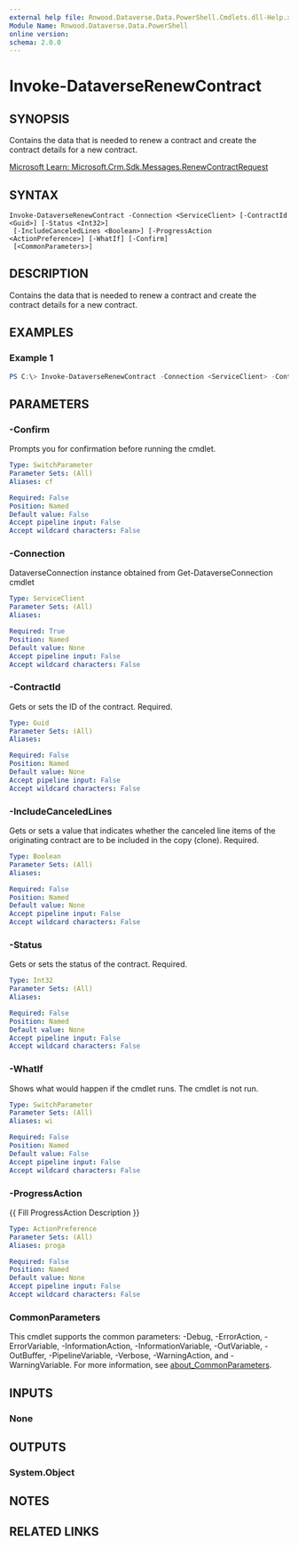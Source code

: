 ```yaml
---
external help file: Rnwood.Dataverse.Data.PowerShell.Cmdlets.dll-Help.xml
Module Name: Rnwood.Dataverse.Data.PowerShell
online version:
schema: 2.0.0
---
```


# Invoke-DataverseRenewContract

## SYNOPSIS
Contains the data that is needed to renew a contract and create the contract details for a new contract.

[Microsoft Learn: Microsoft.Crm.Sdk.Messages.RenewContractRequest](https://learn.microsoft.com/dotnet/api/Microsoft.Crm.Sdk.Messages.RenewContractRequest)

## SYNTAX

```
Invoke-DataverseRenewContract -Connection <ServiceClient> [-ContractId <Guid>] [-Status <Int32>]
 [-IncludeCanceledLines <Boolean>] [-ProgressAction <ActionPreference>] [-WhatIf] [-Confirm]
 [<CommonParameters>]
```

## DESCRIPTION
Contains the data that is needed to renew a contract and create the contract details for a new contract.

## EXAMPLES

### Example 1
```powershell
PS C:\> Invoke-DataverseRenewContract -Connection <ServiceClient> -ContractId <Guid> -Status <Int32> -IncludeCanceledLines <Boolean>
```

## PARAMETERS

### -Confirm
Prompts you for confirmation before running the cmdlet.

```yaml
Type: SwitchParameter
Parameter Sets: (All)
Aliases: cf

Required: False
Position: Named
Default value: False
Accept pipeline input: False
Accept wildcard characters: False
```

### -Connection
DataverseConnection instance obtained from Get-DataverseConnection cmdlet

```yaml
Type: ServiceClient
Parameter Sets: (All)
Aliases:

Required: True
Position: Named
Default value: None
Accept pipeline input: False
Accept wildcard characters: False
```

### -ContractId
Gets or sets the ID of the contract. Required.

```yaml
Type: Guid
Parameter Sets: (All)
Aliases:

Required: False
Position: Named
Default value: None
Accept pipeline input: False
Accept wildcard characters: False
```

### -IncludeCanceledLines
Gets or sets a value that indicates whether the canceled line items of the originating contract are to be included in the copy (clone). Required.

```yaml
Type: Boolean
Parameter Sets: (All)
Aliases:

Required: False
Position: Named
Default value: None
Accept pipeline input: False
Accept wildcard characters: False
```

### -Status
Gets or sets the status of the contract. Required.

```yaml
Type: Int32
Parameter Sets: (All)
Aliases:

Required: False
Position: Named
Default value: None
Accept pipeline input: False
Accept wildcard characters: False
```

### -WhatIf
Shows what would happen if the cmdlet runs. The cmdlet is not run.

```yaml
Type: SwitchParameter
Parameter Sets: (All)
Aliases: wi

Required: False
Position: Named
Default value: False
Accept pipeline input: False
Accept wildcard characters: False
```

### -ProgressAction
{{ Fill ProgressAction Description }}

```yaml
Type: ActionPreference
Parameter Sets: (All)
Aliases: proga

Required: False
Position: Named
Default value: None
Accept pipeline input: False
Accept wildcard characters: False
```

### CommonParameters
This cmdlet supports the common parameters: -Debug, -ErrorAction, -ErrorVariable, -InformationAction, -InformationVariable, -OutVariable, -OutBuffer, -PipelineVariable, -Verbose, -WarningAction, and -WarningVariable. For more information, see [about_CommonParameters](http://go.microsoft.com/fwlink/?LinkID=113216).

## INPUTS

### None
## OUTPUTS

### System.Object
## NOTES

## RELATED LINKS
